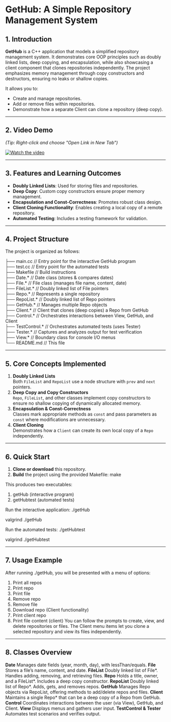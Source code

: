 # GetHub: A Simple Repository Management System

## 1. Introduction
**GetHub** is a C++ application that models a simplified repository management system. It demonstrates core OOP principles such as doubly linked lists, deep copying, and encapsulation, while also showcasing a client component that clones repositories independently. The project emphasizes memory management through copy constructors and destructors, ensuring no leaks or shallow copies.

It allows you to:
- Create and manage repositories.
- Add or remove files within repositories.
- Demonstrate how a separate Client can clone a repository (deep copy).

---

## 2. Video Demo
*(Tip: Right-click and choose "Open Link in New Tab")*

[![Watch the video](https://img.youtube.com/vi/ApyV-565dYc/hqdefault.jpg)](https://youtu.be/ApyV-565dYc)

---

## 3. Features and Learning Outcomes
- **Doubly Linked Lists**: Used for storing files and repositories.
- **Deep Copy**: Custom copy constructors ensure proper memory management.
- **Encapsulation and Const-Correctness**: Promotes robust class design.
- **Client Cloning Functionality**: Enables creating a local copy of a remote repository.
- **Automated Testing**: Includes a testing framework for validation.

---

## 4. Project Structure
The project is organized as follows:

├── main.cc           // Entry point for the interactive GetHub program  
├── test.cc           // Entry point for the automated tests  
├── Makefile          // Build instructions  
├── Date.*            // Date class (stores & compares dates)  
├── File.*            // File class (manages file name, content, date)  
├── FileList.*        // Doubly linked list of File pointers  
├── Repo.*            // Represents a single repository  
├── RepoList.*        // Doubly linked list of Repo pointers  
├── GetHub.*          // Manages multiple Repo objects  
├── Client.*          // Client that clones (deep copies) a Repo from GetHub  
├── Control.*         // Orchestrates interactions between View, GetHub, and Client  
├── TestControl.*     // Orchestrates automated tests (uses Tester)  
├── Tester.*          // Captures and analyzes output for test verification  
├── View.*            // Boundary class for console I/O menus  
└── README.md         // This file

---

## 5. Core Concepts Implemented
1. **Doubly Linked Lists**  
   Both `FileList` and `RepoList` use a node structure with `prev` and `next` pointers.
2. **Deep Copy and Copy Constructors**  
   `Repo`, `FileList`, and other classes implement copy constructors to ensure no shallow copying of dynamically allocated memory.
3. **Encapsulation & Const-Correctness**  
   Classes mark appropriate methods as `const` and pass parameters as `const` where modifications are unnecessary.
4. **Client Cloning**  
   Demonstrates how a `Client` can create its own local copy of a `Repo` independently.

---

## 6. Quick Start
1. **Clone or download** this repository.  
2. **Build** the project using the provided Makefile:
   make

This produces two executables:
1. getHub (interactive program)
2. getHubtest (automated tests)

Run the interactive application:
./getHub

valgrind ./getHub

Run the automated tests:
./getHubtest

valgrind ./getHubtest

---

## 7. Usage Example
After running ./getHub, you will be presented with a menu of options:

1. Print all repos
2. Print repo
3. Print file
4. Remove repo
5. Remove file
6. Download repo (Client functionality)
7. Print client repo
8. Print file content (client)
You can follow the prompts to create, view, and delete repositories or files. The Client menu items let you clone a selected repository and view its files independently.

---

## 8. Classes Overview

**Date** Manages date fields (year, month, day), with lessThan/equals.
**File** Stores a file’s name, content, and date.
**FileList** Doubly linked list of File*. Handles adding, removing, and retrieving files.
**Repo** Holds a title, owner, and a FileList*. Includes a deep copy constructor.
**RepoList** Doubly linked list of Repo*. Adds, gets, and removes repos.
**GetHub** Manages Repo objects via RepoList, offering methods to add/delete repos and files.
**Client** Maintains a single Repo* that can be a deep copy of a Repo from GetHub.
**Control** Coordinates interactions between the user (via View), GetHub, and Client.
**View** Displays menus and gathers user input.
**TestControl & Tester** Automates test scenarios and verifies output.



